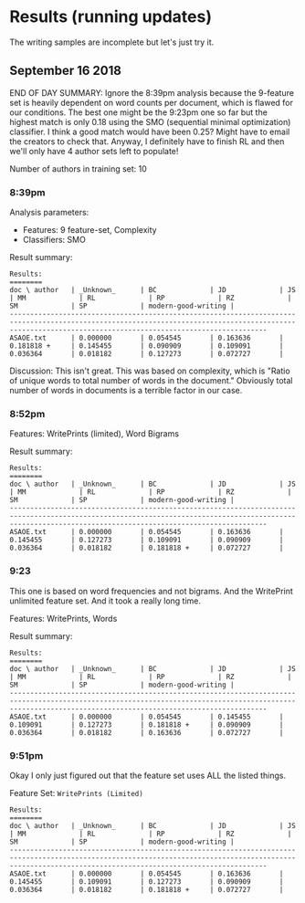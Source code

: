 # Results (running updates)

The writing samples are incomplete but let's just try it.

## September 16 2018

END OF DAY SUMMARY: Ignore the 8:39pm analysis because the 9-feature set is heavily dependent on word counts per document, which is flawed for our conditions. The best one might be the 9:23pm one so far but the highest match is only 0.18 using the SMO (sequential minimal optimization) classifier. I think a good match would have been 0.25? Might have to email the creators to check that. Anyway, I definitely have to finish RL and then we'll only have 4 author sets left to populate!

Number of authors in training set: 10

### 8:39pm 

Analysis parameters:
- Features: 9 feature-set, Complexity
- Classifiers: SMO

Result summary:

    Results:
    ========
    doc \ author   | _Unknown_      | BC             | JD             | JS             | MM             | RL             | RP             | RZ             | SM             | SP             | modern-good-writing |
    -----------------------------------------------------------------------------------------------------------------------------------------------------------------------------------------------------------
    ASAOE.txt      | 0.000000       | 0.054545       | 0.163636       | 0.181818 +     | 0.145455       | 0.090909       | 0.109091       | 0.036364       | 0.018182       | 0.127273       | 0.072727       |

Discussion: This isn't great. This was based on complexity, which is "Ratio of unique words to total number of words in the document." Obviously total number of words in documents is a terrible factor in our case.

### 8:52pm 

Features: WritePrints (limited), Word Bigrams

Result summary:

    Results:
    ========
    doc \ author   | _Unknown_      | BC             | JD             | JS             | MM             | RL             | RP             | RZ             | SM             | SP             | modern-good-writing |
    -----------------------------------------------------------------------------------------------------------------------------------------------------------------------------------------------------------
    ASAOE.txt      | 0.000000       | 0.054545       | 0.163636       | 0.145455       | 0.127273       | 0.109091       | 0.090909       | 0.036364       | 0.018182       | 0.181818 +     | 0.072727       |

### 9:23

This one is based on word frequencies and not bigrams. And the WritePrint unlimited feature set. And it took a really long time.

Features: WritePrints, Words

Result summary:

    Results:
    ========
    doc \ author   | _Unknown_      | BC             | JD             | JS             | MM             | RL             | RP             | RZ             | SM             | SP             | modern-good-writing |
    -----------------------------------------------------------------------------------------------------------------------------------------------------------------------------------------------------------
    ASAOE.txt      | 0.000000       | 0.054545       | 0.145455       | 0.109091       | 0.127273       | 0.181818 +     | 0.090909       | 0.036364       | 0.018182       | 0.163636       | 0.072727       |

### 9:51pm

Okay I only just figured out that the feature set uses ALL the listed things.

Feature Set: `WritePrints (Limited)`

    Results:
    ========
    doc \ author   | _Unknown_      | BC             | JD             | JS             | MM             | RL             | RP             | RZ             | SM             | SP             | modern-good-writing |
    -----------------------------------------------------------------------------------------------------------------------------------------------------------------------------------------------------------
    ASAOE.txt      | 0.000000       | 0.054545       | 0.163636       | 0.145455       | 0.109091       | 0.127273       | 0.090909       | 0.036364       | 0.018182       | 0.181818 +     | 0.072727       |

